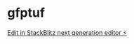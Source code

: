 # gfptuf

[Edit in StackBlitz next generation editor ⚡️](https://stackblitz.com/~/github.com/jorisvanpuyenbroeck/gfptuf)